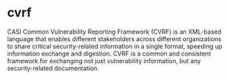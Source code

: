 # cvrf
CASI Common Vulnerability Reporting Framework (CVRF) is an XML-based language that enables different stakeholders across different organizations to share critical security-related information in a single format, speeding up information exchange and digestion. CVRF is a common and consistent framework for exchanging not just vulnerability information, but any security-related documentation.
